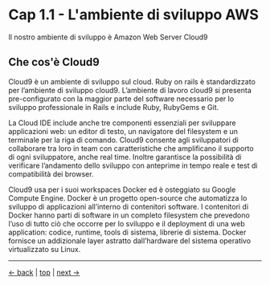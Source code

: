 # <a name="top"></a> Cap 1.1 - L'ambiente di sviluppo AWS

Il nostro ambiente di sviluppo è Amazon Web Server Cloud9



## Che cos'è Cloud9

Cloud9 è un ambiente di sviluppo sul cloud. Ruby on rails è standardizzato per l’ambiente di sviluppo cloud9. 
L’ambiente di lavoro cloud9 si presenta pre-configurato con la maggior parte del software necessario per lo sviluppo professionale in Rails e include Ruby, RubyGems e Git. 

La Cloud IDE include anche tre componenti essenziali per sviluppare applicazioni web: un editor di testo, un navigatore del filesystem e un terminale per la riga di comando. 
Cloud9 consente agli sviluppatori di collaborare tra loro in team con caratteristiche che amplificano il supporto di ogni sviluppatore, anche real time. 
Inoltre garantisce la possibilità di verificare l’andamento dello sviluppo con anteprime  in tempo reale e test di compatibilità dei browser. 

Cloud9 usa per i suoi workspaces Docker ed è osteggiato su Google Compute Engine. Docker è un progetto open-source che automatizza lo sviluppo di applicazioni all’interno di contenitori software. I contenitori di Docker hanno parti di software in un completo filesystem che prevedono l’uso di tutto ciò che occorre per lo sviluppo e il deployment di una web application: codice, runtime, tools di sistema, librerie di sistema. Docker fornisce un addizionale layer astratto dall’hardware del sistema operativo virtualizzato su Linux.



---
[<- back](https://github.com/flaviobordonidev/leanpubabrandnewcms/blob/master/01-base/00-frontmatter/03-introduction.md)
 | [top](#top) |
[next ->](https://github.com/flaviobordonidev/leanpubabrandnewcms/blob/master/01-base/01-new_app/02-aws_IAM_user_for_cloud9.md)
